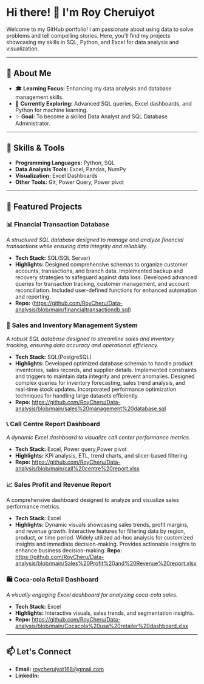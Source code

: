 # Hi there! 👋 I'm Roy Cheruiyot 

Welcome to my GitHub portfolio! I am passionate about using data to solve problems and tell compelling stories. Here, you'll find my projects showcasing my skills in SQL, Python, and Excel for data analysis and visualization.  

------------

## 🚀 About Me  
- 🎓 **Learning Focus:** Enhancing my data analysis and database management skills.  
- 🌱 **Currently Exploring:** Advanced SQL queries, Excel dashboards, and Python for machine learning.  
- ✨ **Goal:** To become a skilled Data Analyst and SQL Database Administrator.  

----------

## 💼 Skills & Tools  
- **Programming Languages:** Python, SQL  
- **Data Analysis Tools:** Excel, Pandas, NumPy  
- **Visualization:** Excel Dashboards  
- **Other Tools:** Git, Power Query, Power pivot  

---

## 📂 Featured Projects  

### 📊 **Financial Transaction Database**  
*A structured SQL database designed to manage and analyze financial transactions while ensuring data integrity and reliability.*  
- **Tech Stack:** SQL(SQL Server)  
- **Highlights:**
   Designed comprehensive schemas to organize customer accounts, transactions, and branch data.
  Implemented backup and recovery strategies to safeguard against data loss.
  Developed advanced queries for transaction tracking, customer management, and account reconciliation.
  Included user-defined functions for enhanced automation and reporting.
- **Repo:** (https://github.com/RoyCheru/Data-analysis/blob/main/financialtransactiondb.sql)  

### 🛒 **Sales and Inventory Management System**  
*A robust SQL database designed to streamline sales and inventory tracking, ensuring data accuracy and operational efficiency.*  
- **Tech Stack:** SQL(PostgreSQL)  
- **Highlights:**
  Developed optimized database schemas to handle product inventories, sales records, and supplier details.
  Implemented constraints and triggers to maintain data integrity and prevent anomalies.
  Designed complex queries for inventory forecasting, sales trend analysis, and real-time stock updates.
  Incorporated performance optimization techniques for handling large datasets efficiently.  
- **Repo:**   https://github.com/RoyCheru/Data-analysis/blob/main/sales%20management%20database.sql

### 📞 **Call Centre Report Dashboard**  
*A dynamic Excel dashboard to visualize call center performance metrics.*  
- **Tech Stack:** Excel, Power query,Power pivot  
- **Highlights:** KPI analysis, ETL, trend charts, and slicer-based filtering.  
- **Repo:** https://github.com/RoyCheru/Data-analysis/blob/main/call%20centre%20report.xlsx

### 📈 Sales Profit and Revenue Report
A comprehensive dashboard designed to analyze and visualize sales performance metrics.

- **Tech Stack:** Excel
- **Highlights:**
   Dynamic visuals showcasing sales trends, profit margins, and revenue growth.
   Interactive features for filtering data by region, product, or time period.
   Widely utilized ad-hoc analysis for customized insights and immediate decision-making.
   Provides actionable insights to enhance business decision-making.
**Repo:** https://github.com/RoyCheru/Data-analysis/blob/main/Sales%20Profit%20and%20Revenue%20report.xlsx

### 🛍️ **Coca-cola Retail Dashboard**  
*A visually engaging Excel dashboard for analyzing coca-cola sales.*  
- **Tech Stack:** Excel  
- **Highlights:** Interactive visuals, sales trends, and segmentation insights.  
- **Repo:** https://github.com/RoyCheru/Data-analysis/blob/main/Cocacola%20usa%20retailer%20dashboard.xlsx  

---

## 📫 Let's Connect  
- **Email:** roycheruiyot168@gmail.com  
- **LinkedIn:**   


